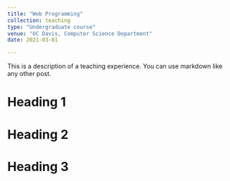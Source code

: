 ```yaml
---
title: "Web Programming"
collection: teaching
type: "Undergraduate course"
venue: "UC Davis, Computer Science Department"
date: 2021-03-01

---
```


This is a description of a teaching experience. You can use markdown like any other post.

Heading 1
=========

Heading 2
=========

Heading 3
=========

